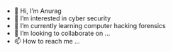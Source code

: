 - 👋 Hi, I’m Anurag 
- 👀 I’m interested in cyber security 
- 🌱 I’m currently learning computer hacking forensics
- 💞️ I’m looking to collaborate on ...
- 📫 How to reach me ...

<!---
aranand7474/aranand7474 is a ✨ special ✨ repository because its `README.md` (this file) appears on your GitHub profile.
You can click the Preview link to take a look at your changes.
--->
